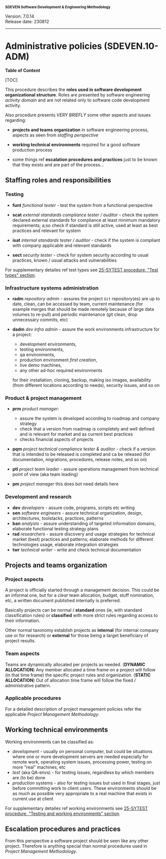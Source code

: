<small>**SDEVEN Software Development & Engineering Methodology**</small>

Version: 7.0.14<br>
Release date: 230812

***

# Administrative policies (SDEVEN.10-ADM)

**Table of Content**

[TOC]


This procedure describes the **roles used in software development organizational structure**. Roles are presented by software engineering *activity domain* and are not related only to software code development activity.

Also procedure presents *VERY BRIEFLY* some other aspects and issues regarding:

* **projects and teams organization** in software engineering process, aspects as seen from *staffing perspective*

* **working technical environments** required for a good software production process

* some things ref **escalation procedures and practices** just to be known that they exists and are part of the process...




## Staffing roles and responsibilities

### Testing

* **funt** *functional tester* - test the system from a functional perspective

* **scat** *external standards compliance tester / auditor* - check the system declared external standards for compliance at least minimum mandatory requirements; a;so check if standard is still active, used at least as best practices and relevant for system

* **isat** *internal standards tester / auditor* - check if the system is compliant with company applicable and relevant standards

* **sect** *security tester* - check for system security according to usual practices, known / usual attacks and vulnerabilities

For supplementary detailes ref test types see [25-SYTEST procedure, "Test types" section](SDEVEN.25_SYTEST.md#test-types).



### Infrastructure systems administration

* **radm** *repository admin* - assures the project `Git` repository(es) are up to date, clean, can be accessed by team, current maintenance (for example merges that should be made remotely because of large data volumes to re-pull) and periodic maintenance (git clean, drop unnecessary commits, etc)

* **dadm** *dev infra admin* - assure the work environments infrastructure for a project:
    * development environments,
    * testing environments,
    * qa environments,
    * production environment *first creation*,
    * live demo machines,
    * any other ad-hoc required environments

    for their installation, cloning, backup, making iso images, availability (from different locations according to needs), security issues, and so on



### Product & project management

* **prm** *product manager*:
    * assure the system is developed according to roadmap and company strategy
    * check that a version from roadmap is completely and well defined and is relevant for market and as current best practices
    * checks financial aspects of projects

* **pqm** *project technical compliance tester & auditor* - check if a version that is intended to be released is completed and ca be released (for documentation, migrations, procedures, release notes, and so on)

* **ptl** *project team leader* - assure operations management from technical point of view (aka team leading)

* **pm** *project manager* this does bot need details here



### Development and research

* **dev** *developers* - assure code, programs, scripts etc writing 
* **sen** *software engineers* - assure technical organization, design, architectures, toolstacks, practices, patterns
* **ban** *analysts* - assure understanding of targeted information domains, elaborate functional testing strategy plans 
* **rad** *researchers* - assure discovery and usage strategies for technical market (best) practices and patterns; elaborate methods for different technologies usage, elaborate integration strategies 
* **twr** *technical writer* - write and check technical documentation




## Projects and teams organization

### Project aspects

A project is officially started through a management decision. This could be an informal one, but for a *clear* team allocation, budget, stuff nomination, etc, a written document published internally is preferred. 

Basically projects can be normal / **standard** ones (ie, with standard classification rules) or **classified** with more strict rules regarding access to their information. 

Other normal taxonomy establish projects as **internal** (for internal company use or for research) or **external** for those being a target beneficiary of project results. 


### Team aspects

Teams are dynamically allocated per projects as needed. (**DYNAMIC ALLOCATION**) Any member allocated a time frame on a project will follow (in that time frame) the specific project rules and organization. (**STATIC ALLOCATION**) Out of allocation time frame will follow the fixed / administrative pattern.

### Applicable procedures

For a detailed description of project management policies refer the applicable *Project Management Methodology*.




## Working technical environments

Working environments can be classified as:

* *development* - usually on personal computer, but could be situations where one or more development servers are needed especially for remote work, operating system issues, processing power, testing on more "real" machines, etc
* *test* (aka QA-envs) - for testing issues, regardless by which members are (to be) done
* *production* systems - also for testing issues but used in final stages, just before committing work to client users. These environments should be as much as possible very appropriate to a real machine that exists in current use at client

For supplementary detailes ref working environments see [25-SYTEST procedure, "Testing and working environments" section](SDEVEN.25_SYTEST.md#testing-and-working-environments).





## Escalation procedures and practices

From this perspective a software project should be seen like any other project. Therefore is anything special than normal procedures used in *Project Management Methodology*.




